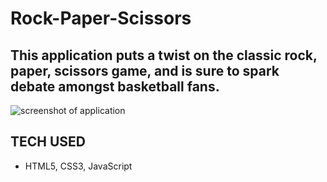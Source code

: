 # Rock-Paper-Scissors

## This application puts a twist on the classic rock, paper, scissors game, and is sure to spark debate amongst basketball fans.

 ![ screenshot of application](https://github.com/ElmerOsorioJr/Rock-Paper-Scissors/tree/master/RockPaperScissors/img/RCP_img.png)
## TECH USED
- HTML5, CSS3, JavaScript
